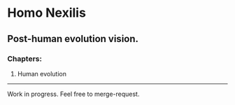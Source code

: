 # Homo Nexilis

## Post-human evolution vision.

### Chapters:
1. Human evolution

-----------------------------------------------------

Work in progress. Feel free to merge-request.
